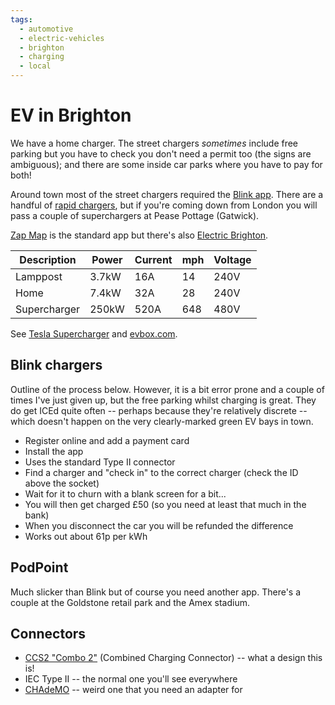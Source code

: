 ```yaml
---
tags:
  - automotive
  - electric-vehicles
  - brighton
  - charging
  - local
---
```


# EV in Brighton

We have a home charger. The street chargers _sometimes_ include free parking but you have to check you don't need a permit too (the signs are ambiguous); and there are some inside car parks where you have to pay for both!

Around town most of the street chargers required the [Blink app](https://play.google.com/store/apps/details?id=com.ov.electricblue). There are a handful of [rapid chargers](https://electricbrighton.com/charging/rapid), but if you're coming down from London you will pass a couple of superchargers at Pease Pottage (Gatwick).

[Zap Map](https://play.google.com/store/apps/details?id=com.zapmap.zapmap) is the standard app but there's also [Electric Brighton](https://electricbrighton.com/).

| Description  | Power | Current | mph  | Voltage |
|---           |---    |---      |---   |---      |
| Lamppost     | 3.7kW | 16A     | 14   | 240V    |
| Home         | 7.4kW | 32A     | 28   | 240V    |
| Supercharger | 250kW | 520A    | 648  | 480V    |

See [Tesla Supercharger](https://en.wikipedia.org/wiki/Tesla_Supercharger) and [evbox.com](https://evbox.com/uk-en/electric-cars/tesla/tesla-model-y).

## Blink chargers

Outline of the process below. However, it is a bit error prone and a couple of times I've just given up, but the free parking whilst charging is great. They do get ICEd quite often -- perhaps because they're relatively discrete -- which doesn't happen on the very clearly-marked green EV bays in town.

- Register online and add a payment card
- Install the app
- Uses the standard Type II connector
- Find a charger and "check in" to the correct charger (check the ID above the socket)
- Wait for it to churn with a blank screen for a bit...
- You will then get charged £50 (so you need at least that much in the bank)
- When you disconnect the car you will be refunded the difference
- Works out about 61p per kWh

## PodPoint

Much slicker than Blink but of course you need another app. There's a couple at the Goldstone retail park and the Amex stadium.

## Connectors

- [CCS2 "Combo 2"](https://en.wikipedia.org/wiki/Combined_Charging_System) (Combined Charging Connector) -- what a design this is!
- IEC Type II -- the normal one you'll see everywhere
- [CHAdeMO](https://en.wikipedia.org/wiki/CHAdeMO) -- weird one that you need an adapter for
